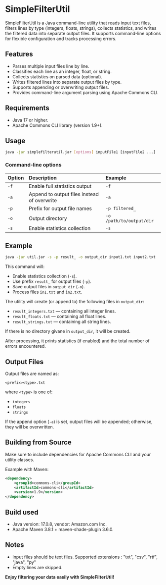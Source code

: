 # SimpleFilterUtil

SimpleFilterUtil is a Java command-line utility that reads input text files, filters lines by type (integers, floats, strings), collects statistics, and writes the filtered data into separate output files. It supports command-line options for flexible configuration and tracks processing errors.

## Features

- Parses multiple input files line by line.
- Classifies each line as an integer, float, or string.
- Collects statistics on parsed data (optional).
- Writes filtered lines into separate output files by type.
- Supports appending or overwriting output files.
- Provides command-line argument parsing using Apache Commons CLI.


## Requirements

- Java 17 or higher.
- Apache Commons CLI library (version 1.9+).
  

## Usage

```bash
java -jar simplefilterutil.jar [options] inputFile1 [inputFile2 ...]
```


### Command-line options

| Option | Description | Example |
| :-- | :-- | :-- |
| `-f` | Enable full statistics output | `-f` |
| `-a` | Append to output files instead of overwrite | `-a` |
| `-p` | Prefix for output file names | `-p filtered_` |
| `-o` | Output directory | `-o /path/to/output/dir` |
| `-s` | Enable statistics collection | `-s` |

## Example

```bash
java -jar util.jar -s -p result_ -o output_dir input1.txt input2.txt
```

This command will:

- Enable statistics collection (`-s`).
- Use prefix `result_` for output files (`-p`).
- Save output files in `output_dir` (`-o`).
- Process files `in1.txt` and `in2.txt`.

The utility will create (or append to) the following files in `output_dir`:

- `result_integers.txt` — containing all integer lines.
- `result_floats.txt` — containing all float lines.
- `result_strings.txt` — containing all string lines.

If there is no directory givane in `output_dir`, it will be created.

After processing, it prints statistics (if enabled) and the total number of errors encountered.

## Output Files

Output files are named as:

```
<prefix><type>.txt
```

where `<type>` is one of:

- `integers`
- `floats`
- `strings`

If the append option (`-a`) is set, output files will be appended; otherwise, they will be overwritten.


## Building from Source

Make sure to include dependencies for Apache Commons CLI and your utility classes.

Example with Maven:

```xml
<dependency>
    <groupId>commons-cli</groupId>
    <artifactId>commons-cli</artifactId>
    <version>1.9</version>
</dependency>
```
## Build used
- Java version: 17.0.8, vendor: Amazon.com Inc.
- Apache Maven 3.8.1 + maven-shade-plugin 3.6.0.

## Notes

- Input files should be text files. Supported extensions : "txt", "csv", "rtf", "java", "py"
- Empty lines are skipped.



**Enjoy filtering your data easily with SimpleFilterUtil!**

